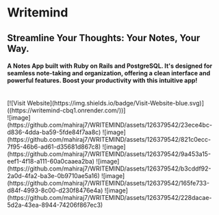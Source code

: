 # Writemind 
## Streamline Your Thoughts: Your Notes, Your Way.
#### A Notes App built with Ruby on Rails and PostgreSQL. It's designed for seamless note-taking and organization, offering a clean interface and powerful features. Boost your productivity with this intuitive app!
</br>
[![Visit Website](https://img.shields.io/badge/Visit-Website-blue.svg)]((https://writemind-cbq1.onrender.com/))]
</br>
![image](https://github.com/mahiraj7/WRITEMIND/assets/126379542/23ece4bc-d836-4dda-ba59-5fde84f7aa8c)
![image](https://github.com/mahiraj7/WRITEMIND/assets/126379542/821c0ecc-7f95-46b6-ad61-d35681d867c8)
![image](https://github.com/mahiraj7/WRITEMIND/assets/126379542/9a453a15-eef1-4f18-a111-60a0caaea2ba)
![image](https://github.com/mahiraj7/WRITEMIND/assets/126379542/b3cddf92-2a0d-4fa2-ba3e-0b9710ae5a16)
![image](https://github.com/mahiraj7/WRITEMIND/assets/126379542/165fe733-d84f-4993-8c00-d230f8476e4a)
![image](https://github.com/mahiraj7/WRITEMIND/assets/126379542/228dacae-5d2a-43ea-8944-74206f867ec3)





